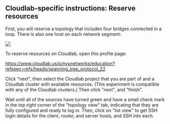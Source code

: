 ## Cloudlab-specific instructions: Reserve resources

First, you will reserve a topology that includes four bridges connected in a loop. There is also one host on each network segment:

![](spanning-tree-topo.svg)

To reserve resources on Cloudlab, open this profile page:

https://www.cloudlab.us/p/nyunetworks/education?refspec=refs/heads/spanning_tree_protocol_22

Click "next", then select the Cloudlab project that you are part of and a Cloudlab cluster with available resources. (This experiment is compatible with any of the Cloudlab clusters.) Then click "next", and "finish".

Wait until all of the sources have turned green and have a small check mark in the top right corner of the "topology view" tab, indicating that they are fully configured and ready to log in. Then, click on "list view" to get SSH login details for the client, router, and server hosts, and SSH into each.